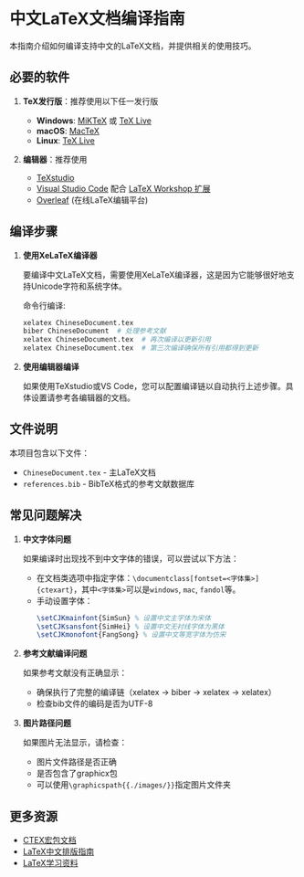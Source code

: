 # 中文LaTeX文档编译指南

本指南介绍如何编译支持中文的LaTeX文档，并提供相关的使用技巧。

## 必要的软件

1. **TeX发行版**：推荐使用以下任一发行版
   - **Windows**: [MiKTeX](https://miktex.org/) 或 [TeX Live](https://tug.org/texlive/)
   - **macOS**: [MacTeX](https://tug.org/mactex/)
   - **Linux**: [TeX Live](https://tug.org/texlive/)

2. **编辑器**：推荐使用
   - [TeXstudio](https://www.texstudio.org/)
   - [Visual Studio Code](https://code.visualstudio.com/) 配合 [LaTeX Workshop 扩展](https://marketplace.visualstudio.com/items?itemName=James-Yu.latex-workshop)
   - [Overleaf](https://www.overleaf.com/) (在线LaTeX编辑平台)

## 编译步骤

1. **使用XeLaTeX编译器**

   要编译中文LaTeX文档，需要使用XeLaTeX编译器，这是因为它能够很好地支持Unicode字符和系统字体。

   命令行编译:
   ```bash
   xelatex ChineseDocument.tex
   biber ChineseDocument  # 处理参考文献
   xelatex ChineseDocument.tex  # 再次编译以更新引用
   xelatex ChineseDocument.tex  # 第三次编译确保所有引用都得到更新
   ```

2. **使用编辑器编译**

   如果使用TeXstudio或VS Code，您可以配置编译链以自动执行上述步骤。具体设置请参考各编辑器的文档。

## 文件说明

本项目包含以下文件：

- `ChineseDocument.tex` - 主LaTeX文档
- `references.bib` - BibTeX格式的参考文献数据库

## 常见问题解决

1. **中文字体问题**

   如果编译时出现找不到中文字体的错误，可以尝试以下方法：
   
   - 在文档类选项中指定字体：`\documentclass[fontset=<字体集>]{ctexart}`，其中`<字体集>`可以是`windows`, `mac`, `fandol`等。
   - 手动设置字体：
     ```latex
     \setCJKmainfont{SimSun} % 设置中文主字体为宋体
     \setCJKsansfont{SimHei} % 设置中文无衬线字体为黑体
     \setCJKmonofont{FangSong} % 设置中文等宽字体为仿宋
     ```

2. **参考文献编译问题**

   如果参考文献没有正确显示：
   
   - 确保执行了完整的编译链（xelatex → biber → xelatex → xelatex）
   - 检查bib文件的编码是否为UTF-8

3. **图片路径问题**

   如果图片无法显示，请检查：
   
   - 图片文件路径是否正确
   - 是否包含了graphicx包
   - 可以使用`\graphicspath{{./images/}}`指定图片文件夹

## 更多资源

- [CTEX宏包文档](https://www.ctan.org/pkg/ctex)
- [LaTeX中文排版指南](https://github.com/CTeX-org/lshort-zh-cn)
- [LaTeX学习资料](https://liam.page/2014/09/08/latex-introduction/)

